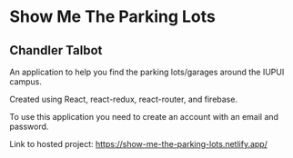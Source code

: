 # Show Me The Parking Lots
## Chandler Talbot

An application to help you find the parking lots/garages around the IUPUI campus.

Created using React, react-redux, react-router, and firebase.

To use this application you need to create an account with an email and password.

Link to hosted project: https://show-me-the-parking-lots.netlify.app/
